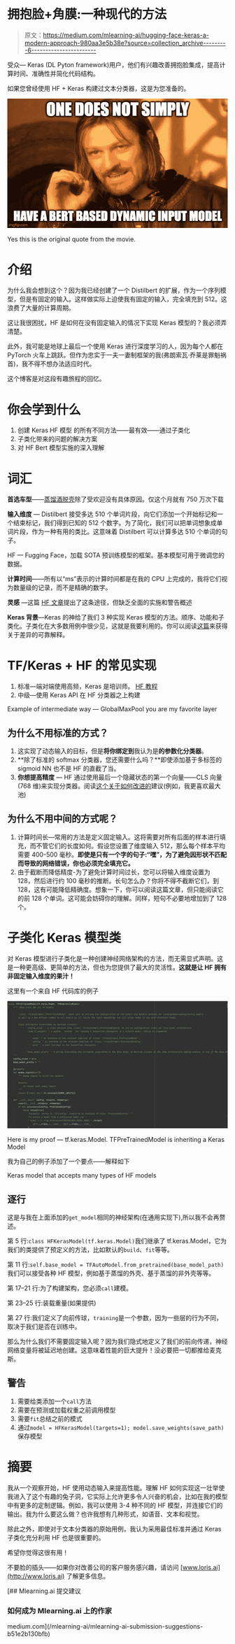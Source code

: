 # 拥抱脸+角膜:一种现代的方法

> 原文：<https://medium.com/mlearning-ai/hugging-face-keras-a-modern-approach-980aa3e5b38e?source=collection_archive---------6----------------------->

受众— Keras (DL Pyton framework)用户，他们有兴趣改善拥抱脸集成，提高计算时间、准确性并简化代码结构。

如果您曾经使用 HF + Keras 构建过文本分类器，这是为您准备的。

![](img/7b8be9bdfe11e6f295263a439aa429b3.png)

Yes this is the original quote from the movie.

# 介绍

为什么我会想到这个？因为我已经创建了一个 Distilbert 的扩展，作为一个序列模型，但是有固定的输入。这样做实际上迫使我有固定的输入，完全填充到 512。这浪费了大量的计算周期。

这让我很困扰，HF 是如何在没有固定输入的情况下实现 Keras 模型的？我必须弄清楚。

此外，我可能是地球上最后一个使用 Keras 进行深度学习的人，因为每个人都在 PyTorch 火车上跳跃。但作为忠实于一夫一妻制框架的我(弗朗索瓦·乔莱是罪魁祸首)，我不得不想办法适应时代。

这个博客是对这段有趣旅程的回忆。

# **你会学到什么**

1.  创建 Keras HF 模型
    的所有不同方法——最有效——通过子类化
2.  子类化带来的问题的解决方案
3.  对 HF Bert 模型实施的深入理解

# 词汇

**首选车型**——[蒸馏酒脱壳](https://huggingface.co/distilbert-base-uncased)除了受欢迎没有具体原因。仅这个月就有 750 万次下载

**输入维度** — Distilbert 接受多达 510 个单词片段，向它们添加一个开始标记和一个结束标记，我们得到已知的 512 个数字。为了简化，我们可以把单词想象成单词片段，作为一种有用的类比。这意味着 Distilbert 可以计算多达 510 个单词的句子。

HF — Fugging Face，加载 SOTA 预训练模型的框架。基本模型可用于微调您的数据。

**计算时间**——所有以“ms”表示的计算时间都是在我的 CPU 上完成的，我将它们视为数量级的记录，而不是精确的数字。

**灵感** —这篇 [HF 文章](https://huggingface.co/blog/tensorflow-philosophy)提出了这条途径，但缺乏全面的实施和警告概述

**Keras 背景**—Keras 的神给了我们 3 种实现 Keras 模型的方法。顺序、功能和子类化。子类化在大多数用例中很少见，这就是我要利用的。你可以阅读[这篇](https://pyimagesearch.com/2019/10/28/3-ways-to-create-a-keras-model-with-tensorflow-2-0-sequential-functional-and-model-subclassing/)来获得关于差异的可靠解释。

# TF/Keras + HF 的常见实现

1.  标准—端对端使用高频，Keras 是培训师。 [HF 教程](https://huggingface.co/docs/transformers/main/en/training)
2.  中级—使用 Keras API 在 HF 分类器之上构建

Example of intermediate way — GlobalMaxPool you are my favorite layer

## 为什么不用**标准的**方式？

1.  这实现了动态输入的目标，但是**将你绑定到**我认为是**的参数化分类器**。
2.  **除了标准的 softmax 分类器，您还需要什么吗？**即使添加基于多标签的 sigmoid NN 也不是 HF 的直截了当。
3.  **你想提高精度** — HF 通过使用最后一个隐藏状态的第一个向量——CLS 向量(768 维)来实现分类器。阅读[这个关于如何改进的](https://www.kaggle.com/code/rhtsingh/utilizing-transformer-representations-efficiently)建议(例如，我更喜欢最大池)

## 为什么不用中间的方式呢？

1.  计算时间长—常用的方法是定义固定输入。这将需要对所有后面的样本进行填充，而不管它们的长度如何。假设您设置了维度输入 512，那么每个样本平均需要 400-500 毫秒。**即使是只有一个字的句子:“嘿”，为了避免因形状不匹配而导致的网络错误，你也必须完全填充它。**
2.  由于截断而降低精度-为了避免计算时间过长，您可以将输入维度设置为 128，然后进行约 100 毫秒的推断。长句怎么办？你将不得不截断它们，到 128，这有可能降低精确度。想象一下，你可以阅读这篇文章，但只能阅读它的前 128 个单词。这可能会妨碍你的理解。同样，短句不必要地增加到了 128 个。

# 子类化 Keras 模型类

对 Keras 模型进行子类化是一种创建神经网络架构的方法，而无需显式声明。这是一种更高级、更简单的方法，但也为您提供了最大的灵活性。**这就是让 HF 拥有非固定输入维度的果汁！**

这里有一个来自 HF 代码库的例子

![](img/623dce65cc92768dcdc4682de03c1db8.png)

Here is my proof — tf.keras.Model. TFPreTrainedModel is inheriting a Keras Model

我为自己的例子添加了一个要点——解释如下

Keras model that accepts many types of HF models

## 逐行

这是与我在上面添加的`get_model`相同的神经架构(在通用实现下),所以我不会再赘述。

第 5 行:`class HFKerasModel(tf.keras.Model)`我们继承了 tf.keras.Model，它为我们的类提供了预定义的方法，比如默认的`build`、`fit`等等。

第 11 行:`self.base_model = TFAutoModel.from_pretrained(base_model_path)`我们可以接受各种 HF 模型，例如基于蒸馏的外壳、基于蒸馏的非外壳等等。

第 17–21 行:为了构建架构，您必须`call`建模。

第 23–25 行:装载重量(如果提供)

第 27 行:我们定义了向前传球，`training`是一个参数，因为一些层的行为不同，取决于我们是否在训练中。

那么为什么我们不需要固定输入呢？因为我们隐式地定义了我们的前向传递，神经网络变量将被延迟地创建。这意味着性能的巨大提升！没必要把一切都推给麦克斯。

## 警告

1.  需要给类添加一个`call`方法
2.  需要在预测或加载权重之前调用模型
3.  需要`fit`总结之前的模式
4.  通过`model = HFKerasModel(targets=1); model.save_weights(save_path)`保存模型

# 摘要

我从一个观察开始，HF 使用动态输入来提高性能。理解 HF 如何实现这一壮举使我进入了这个有趣的兔子洞，它实际上允许更多令人兴奋的机会，比如在我的模型中有更多的定制逻辑。例如，我可以使用 3-4 种不同的 HF 模型，并连接它们的输出。我为什么要这么做？也许我想有几种形式，如语音、文本和视觉。

除此之外，即使对于文本分类器的原始用例，我认为采用最佳标准并通过 Keras 子类化充分利用 HF 也是很重要的。

希望你觉得这很有用！

不要脸的插头——如果你对改善公司的客户服务感兴趣，请访问 [www.loris.ai](http://www.loris.ai) 了解更多信息。

[](/mlearning-ai/mlearning-ai-submission-suggestions-b51e2b130bfb) [## Mlearning.ai 提交建议

### 如何成为 Mlearning.ai 上的作家

medium.com](/mlearning-ai/mlearning-ai-submission-suggestions-b51e2b130bfb)